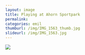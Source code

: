 ```yaml
---
layout: image
title: Playing at Ahorn Sportpark
permalink: 
categories: emil
thumburl: /img/IMG_1563_thumb.jpg
slideurl: /img/IMG_1563.jpg 
---
```

![](/img/IMG_1563.jpg)
